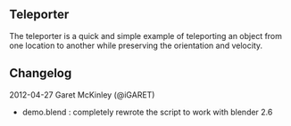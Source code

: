## Teleporter
The teleporter is a quick and simple example of teleporting an object from one location to another while preserving the orientation and velocity.



## Changelog
2012-04-27	Garet McKinley		(@iGARET)
* demo.blend	: completely rewrote the script to work with blender 2.6